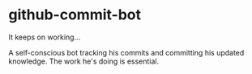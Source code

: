 # github-commit-bot
It keeps on working...

A self-conscious bot tracking his commits and committing his updated knowledge. The work he's doing is essential.
